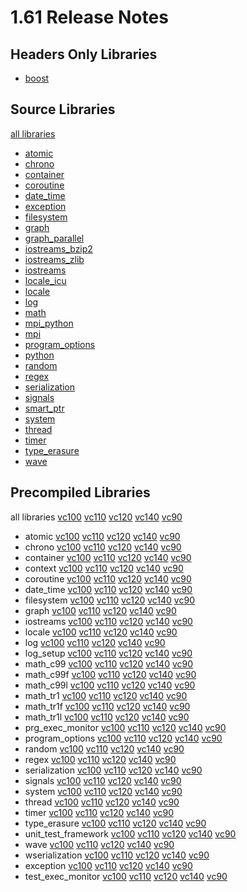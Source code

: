 # 1.61 Release Notes
## Headers Only Libraries
- [boost](http://nuget.org/packages/boost/1.61.0.0)

## Source Libraries
[all libraries](http://nuget.org/packages/boost-src/1.61.0.0)
- [atomic](http://nuget.org/packages/boost_atomic-src/1.61.0.0)
- [chrono](http://nuget.org/packages/boost_chrono-src/1.61.0.0)
- [container](http://nuget.org/packages/boost_container-src/1.61.0.0)
- [coroutine](http://nuget.org/packages/boost_coroutine-src/1.61.0.0)
- [date_time](http://nuget.org/packages/boost_date_time-src/1.61.0.0)
- [exception](http://nuget.org/packages/boost_exception-src/1.61.0.0)
- [filesystem](http://nuget.org/packages/boost_filesystem-src/1.61.0.0)
- [graph](http://nuget.org/packages/boost_graph-src/1.61.0.0)
- [graph_parallel](http://nuget.org/packages/boost_graph_parallel-src/1.61.0.0)
- [iostreams_bzip2](http://nuget.org/packages/boost_iostreams_bzip2-src/1.61.0.0)
- [iostreams_zlib](http://nuget.org/packages/boost_iostreams_zlib-src/1.61.0.0)
- [iostreams](http://nuget.org/packages/boost_iostreams-src/1.61.0.0)
- [locale_icu](http://nuget.org/packages/boost_locale_icu-src/1.61.0.0)
- [locale](http://nuget.org/packages/boost_locale-src/1.61.0.0)
- [log](http://nuget.org/packages/boost_log-src/1.61.0.0)
- [math](http://nuget.org/packages/boost_math-src/1.61.0.0)
- [mpi_python](http://nuget.org/packages/boost_mpi_python-src/1.61.0.0)
- [mpi](http://nuget.org/packages/boost_mpi-src/1.61.0.0)
- [program_options](http://nuget.org/packages/boost_program_options-src/1.61.0.0)
- [python](http://nuget.org/packages/boost_python-src/1.61.0.0)
- [random](http://nuget.org/packages/boost_random-src/1.61.0.0)
- [regex](http://nuget.org/packages/boost_regex-src/1.61.0.0)
- [serialization](http://nuget.org/packages/boost_serialization-src/1.61.0.0)
- [signals](http://nuget.org/packages/boost_signals-src/1.61.0.0)
- [smart_ptr](http://nuget.org/packages/boost_smart_ptr-src/1.61.0.0)
- [system](http://nuget.org/packages/boost_system-src/1.61.0.0)
- [thread](http://nuget.org/packages/boost_thread-src/1.61.0.0)
- [timer](http://nuget.org/packages/boost_timer-src/1.61.0.0)
- [type_erasure](http://nuget.org/packages/boost_type_erasure-src/1.61.0.0)
- [wave](http://nuget.org/packages/boost_wave-src/1.61.0.0)

## Precompiled Libraries
all libraries [vc100](http://nuget.org/packages/boost-vc100/1.61.0.0) [vc110](http://nuget.org/packages/boost-vc110/1.61.0.0) [vc120](http://nuget.org/packages/boost-vc120/1.61.0.0) [vc140](http://nuget.org/packages/boost-vc140/1.61.0.0) [vc90](http://nuget.org/packages/boost-vc90/1.61.0.0)
- atomic [vc100](http://nuget.org/packages/boost_atomic-vc100/1.61.0.0) [vc110](http://nuget.org/packages/boost_atomic-vc110/1.61.0.0) [vc120](http://nuget.org/packages/boost_atomic-vc120/1.61.0.0) [vc140](http://nuget.org/packages/boost_atomic-vc140/1.61.0.0) [vc90](http://nuget.org/packages/boost_atomic-vc90/1.61.0.0)
- chrono [vc100](http://nuget.org/packages/boost_chrono-vc100/1.61.0.0) [vc110](http://nuget.org/packages/boost_chrono-vc110/1.61.0.0) [vc120](http://nuget.org/packages/boost_chrono-vc120/1.61.0.0) [vc140](http://nuget.org/packages/boost_chrono-vc140/1.61.0.0) [vc90](http://nuget.org/packages/boost_chrono-vc90/1.61.0.0)
- container [vc100](http://nuget.org/packages/boost_container-vc100/1.61.0.0) [vc110](http://nuget.org/packages/boost_container-vc110/1.61.0.0) [vc120](http://nuget.org/packages/boost_container-vc120/1.61.0.0) [vc140](http://nuget.org/packages/boost_container-vc140/1.61.0.0) [vc90](http://nuget.org/packages/boost_container-vc90/1.61.0.0)
- context [vc100](http://nuget.org/packages/boost_context-vc100/1.61.0.0) [vc110](http://nuget.org/packages/boost_context-vc110/1.61.0.0) [vc120](http://nuget.org/packages/boost_context-vc120/1.61.0.0) [vc140](http://nuget.org/packages/boost_context-vc140/1.61.0.0) [vc90](http://nuget.org/packages/boost_context-vc90/1.61.0.0)
- coroutine [vc100](http://nuget.org/packages/boost_coroutine-vc100/1.61.0.0) [vc110](http://nuget.org/packages/boost_coroutine-vc110/1.61.0.0) [vc120](http://nuget.org/packages/boost_coroutine-vc120/1.61.0.0) [vc140](http://nuget.org/packages/boost_coroutine-vc140/1.61.0.0) [vc90](http://nuget.org/packages/boost_coroutine-vc90/1.61.0.0)
- date_time [vc100](http://nuget.org/packages/boost_date_time-vc100/1.61.0.0) [vc110](http://nuget.org/packages/boost_date_time-vc110/1.61.0.0) [vc120](http://nuget.org/packages/boost_date_time-vc120/1.61.0.0) [vc140](http://nuget.org/packages/boost_date_time-vc140/1.61.0.0) [vc90](http://nuget.org/packages/boost_date_time-vc90/1.61.0.0)
- filesystem [vc100](http://nuget.org/packages/boost_filesystem-vc100/1.61.0.0) [vc110](http://nuget.org/packages/boost_filesystem-vc110/1.61.0.0) [vc120](http://nuget.org/packages/boost_filesystem-vc120/1.61.0.0) [vc140](http://nuget.org/packages/boost_filesystem-vc140/1.61.0.0) [vc90](http://nuget.org/packages/boost_filesystem-vc90/1.61.0.0)
- graph [vc100](http://nuget.org/packages/boost_graph-vc100/1.61.0.0) [vc110](http://nuget.org/packages/boost_graph-vc110/1.61.0.0) [vc120](http://nuget.org/packages/boost_graph-vc120/1.61.0.0) [vc140](http://nuget.org/packages/boost_graph-vc140/1.61.0.0) [vc90](http://nuget.org/packages/boost_graph-vc90/1.61.0.0)
- iostreams [vc100](http://nuget.org/packages/boost_iostreams-vc100/1.61.0.0) [vc110](http://nuget.org/packages/boost_iostreams-vc110/1.61.0.0) [vc120](http://nuget.org/packages/boost_iostreams-vc120/1.61.0.0) [vc140](http://nuget.org/packages/boost_iostreams-vc140/1.61.0.0) [vc90](http://nuget.org/packages/boost_iostreams-vc90/1.61.0.0)
- locale [vc100](http://nuget.org/packages/boost_locale-vc100/1.61.0.0) [vc110](http://nuget.org/packages/boost_locale-vc110/1.61.0.0) [vc120](http://nuget.org/packages/boost_locale-vc120/1.61.0.0) [vc140](http://nuget.org/packages/boost_locale-vc140/1.61.0.0) [vc90](http://nuget.org/packages/boost_locale-vc90/1.61.0.0)
- log [vc100](http://nuget.org/packages/boost_log-vc100/1.61.0.0) [vc110](http://nuget.org/packages/boost_log-vc110/1.61.0.0) [vc120](http://nuget.org/packages/boost_log-vc120/1.61.0.0) [vc140](http://nuget.org/packages/boost_log-vc140/1.61.0.0) [vc90](http://nuget.org/packages/boost_log-vc90/1.61.0.0)
- log_setup [vc100](http://nuget.org/packages/boost_log_setup-vc100/1.61.0.0) [vc110](http://nuget.org/packages/boost_log_setup-vc110/1.61.0.0) [vc120](http://nuget.org/packages/boost_log_setup-vc120/1.61.0.0) [vc140](http://nuget.org/packages/boost_log_setup-vc140/1.61.0.0) [vc90](http://nuget.org/packages/boost_log_setup-vc90/1.61.0.0)
- math_c99 [vc100](http://nuget.org/packages/boost_math_c99-vc100/1.61.0.0) [vc110](http://nuget.org/packages/boost_math_c99-vc110/1.61.0.0) [vc120](http://nuget.org/packages/boost_math_c99-vc120/1.61.0.0) [vc140](http://nuget.org/packages/boost_math_c99-vc140/1.61.0.0) [vc90](http://nuget.org/packages/boost_math_c99-vc90/1.61.0.0)
- math_c99f [vc100](http://nuget.org/packages/boost_math_c99f-vc100/1.61.0.0) [vc110](http://nuget.org/packages/boost_math_c99f-vc110/1.61.0.0) [vc120](http://nuget.org/packages/boost_math_c99f-vc120/1.61.0.0) [vc140](http://nuget.org/packages/boost_math_c99f-vc140/1.61.0.0) [vc90](http://nuget.org/packages/boost_math_c99f-vc90/1.61.0.0)
- math_c99l [vc100](http://nuget.org/packages/boost_math_c99l-vc100/1.61.0.0) [vc110](http://nuget.org/packages/boost_math_c99l-vc110/1.61.0.0) [vc120](http://nuget.org/packages/boost_math_c99l-vc120/1.61.0.0) [vc140](http://nuget.org/packages/boost_math_c99l-vc140/1.61.0.0) [vc90](http://nuget.org/packages/boost_math_c99l-vc90/1.61.0.0)
- math_tr1 [vc100](http://nuget.org/packages/boost_math_tr1-vc100/1.61.0.0) [vc110](http://nuget.org/packages/boost_math_tr1-vc110/1.61.0.0) [vc120](http://nuget.org/packages/boost_math_tr1-vc120/1.61.0.0) [vc140](http://nuget.org/packages/boost_math_tr1-vc140/1.61.0.0) [vc90](http://nuget.org/packages/boost_math_tr1-vc90/1.61.0.0)
- math_tr1f [vc100](http://nuget.org/packages/boost_math_tr1f-vc100/1.61.0.0) [vc110](http://nuget.org/packages/boost_math_tr1f-vc110/1.61.0.0) [vc120](http://nuget.org/packages/boost_math_tr1f-vc120/1.61.0.0) [vc140](http://nuget.org/packages/boost_math_tr1f-vc140/1.61.0.0) [vc90](http://nuget.org/packages/boost_math_tr1f-vc90/1.61.0.0)
- math_tr1l [vc100](http://nuget.org/packages/boost_math_tr1l-vc100/1.61.0.0) [vc110](http://nuget.org/packages/boost_math_tr1l-vc110/1.61.0.0) [vc120](http://nuget.org/packages/boost_math_tr1l-vc120/1.61.0.0) [vc140](http://nuget.org/packages/boost_math_tr1l-vc140/1.61.0.0) [vc90](http://nuget.org/packages/boost_math_tr1l-vc90/1.61.0.0)
- prg_exec_monitor [vc100](http://nuget.org/packages/boost_prg_exec_monitor-vc100/1.61.0.0) [vc110](http://nuget.org/packages/boost_prg_exec_monitor-vc110/1.61.0.0) [vc120](http://nuget.org/packages/boost_prg_exec_monitor-vc120/1.61.0.0) [vc140](http://nuget.org/packages/boost_prg_exec_monitor-vc140/1.61.0.0) [vc90](http://nuget.org/packages/boost_prg_exec_monitor-vc90/1.61.0.0)
- program_options [vc100](http://nuget.org/packages/boost_program_options-vc100/1.61.0.0) [vc110](http://nuget.org/packages/boost_program_options-vc110/1.61.0.0) [vc120](http://nuget.org/packages/boost_program_options-vc120/1.61.0.0) [vc140](http://nuget.org/packages/boost_program_options-vc140/1.61.0.0) [vc90](http://nuget.org/packages/boost_program_options-vc90/1.61.0.0)
- random [vc100](http://nuget.org/packages/boost_random-vc100/1.61.0.0) [vc110](http://nuget.org/packages/boost_random-vc110/1.61.0.0) [vc120](http://nuget.org/packages/boost_random-vc120/1.61.0.0) [vc140](http://nuget.org/packages/boost_random-vc140/1.61.0.0) [vc90](http://nuget.org/packages/boost_random-vc90/1.61.0.0)
- regex [vc100](http://nuget.org/packages/boost_regex-vc100/1.61.0.0) [vc110](http://nuget.org/packages/boost_regex-vc110/1.61.0.0) [vc120](http://nuget.org/packages/boost_regex-vc120/1.61.0.0) [vc140](http://nuget.org/packages/boost_regex-vc140/1.61.0.0) [vc90](http://nuget.org/packages/boost_regex-vc90/1.61.0.0)
- serialization [vc100](http://nuget.org/packages/boost_serialization-vc100/1.61.0.0) [vc110](http://nuget.org/packages/boost_serialization-vc110/1.61.0.0) [vc120](http://nuget.org/packages/boost_serialization-vc120/1.61.0.0) [vc140](http://nuget.org/packages/boost_serialization-vc140/1.61.0.0) [vc90](http://nuget.org/packages/boost_serialization-vc90/1.61.0.0)
- signals [vc100](http://nuget.org/packages/boost_signals-vc100/1.61.0.0) [vc110](http://nuget.org/packages/boost_signals-vc110/1.61.0.0) [vc120](http://nuget.org/packages/boost_signals-vc120/1.61.0.0) [vc140](http://nuget.org/packages/boost_signals-vc140/1.61.0.0) [vc90](http://nuget.org/packages/boost_signals-vc90/1.61.0.0)
- system [vc100](http://nuget.org/packages/boost_system-vc100/1.61.0.0) [vc110](http://nuget.org/packages/boost_system-vc110/1.61.0.0) [vc120](http://nuget.org/packages/boost_system-vc120/1.61.0.0) [vc140](http://nuget.org/packages/boost_system-vc140/1.61.0.0) [vc90](http://nuget.org/packages/boost_system-vc90/1.61.0.0)
- thread [vc100](http://nuget.org/packages/boost_thread-vc100/1.61.0.0) [vc110](http://nuget.org/packages/boost_thread-vc110/1.61.0.0) [vc120](http://nuget.org/packages/boost_thread-vc120/1.61.0.0) [vc140](http://nuget.org/packages/boost_thread-vc140/1.61.0.0) [vc90](http://nuget.org/packages/boost_thread-vc90/1.61.0.0)
- timer [vc100](http://nuget.org/packages/boost_timer-vc100/1.61.0.0) [vc110](http://nuget.org/packages/boost_timer-vc110/1.61.0.0) [vc120](http://nuget.org/packages/boost_timer-vc120/1.61.0.0) [vc140](http://nuget.org/packages/boost_timer-vc140/1.61.0.0) [vc90](http://nuget.org/packages/boost_timer-vc90/1.61.0.0)
- type_erasure [vc100](http://nuget.org/packages/boost_type_erasure-vc100/1.61.0.0) [vc110](http://nuget.org/packages/boost_type_erasure-vc110/1.61.0.0) [vc120](http://nuget.org/packages/boost_type_erasure-vc120/1.61.0.0) [vc140](http://nuget.org/packages/boost_type_erasure-vc140/1.61.0.0) [vc90](http://nuget.org/packages/boost_type_erasure-vc90/1.61.0.0)
- unit_test_framework [vc100](http://nuget.org/packages/boost_unit_test_framework-vc100/1.61.0.0) [vc110](http://nuget.org/packages/boost_unit_test_framework-vc110/1.61.0.0) [vc120](http://nuget.org/packages/boost_unit_test_framework-vc120/1.61.0.0) [vc140](http://nuget.org/packages/boost_unit_test_framework-vc140/1.61.0.0) [vc90](http://nuget.org/packages/boost_unit_test_framework-vc90/1.61.0.0)
- wave [vc100](http://nuget.org/packages/boost_wave-vc100/1.61.0.0) [vc110](http://nuget.org/packages/boost_wave-vc110/1.61.0.0) [vc120](http://nuget.org/packages/boost_wave-vc120/1.61.0.0) [vc140](http://nuget.org/packages/boost_wave-vc140/1.61.0.0) [vc90](http://nuget.org/packages/boost_wave-vc90/1.61.0.0)
- wserialization [vc100](http://nuget.org/packages/boost_wserialization-vc100/1.61.0.0) [vc110](http://nuget.org/packages/boost_wserialization-vc110/1.61.0.0) [vc120](http://nuget.org/packages/boost_wserialization-vc120/1.61.0.0) [vc140](http://nuget.org/packages/boost_wserialization-vc140/1.61.0.0) [vc90](http://nuget.org/packages/boost_wserialization-vc90/1.61.0.0)
- exception [vc100](http://nuget.org/packages/boost_exception-vc100/1.61.0.0) [vc110](http://nuget.org/packages/boost_exception-vc110/1.61.0.0) [vc120](http://nuget.org/packages/boost_exception-vc120/1.61.0.0) [vc140](http://nuget.org/packages/boost_exception-vc140/1.61.0.0) [vc90](http://nuget.org/packages/boost_exception-vc90/1.61.0.0)
- test_exec_monitor [vc100](http://nuget.org/packages/boost_test_exec_monitor-vc100/1.61.0.0) [vc110](http://nuget.org/packages/boost_test_exec_monitor-vc110/1.61.0.0) [vc120](http://nuget.org/packages/boost_test_exec_monitor-vc120/1.61.0.0) [vc140](http://nuget.org/packages/boost_test_exec_monitor-vc140/1.61.0.0) [vc90](http://nuget.org/packages/boost_test_exec_monitor-vc90/1.61.0.0)
